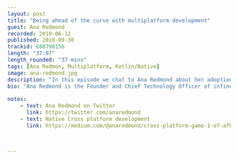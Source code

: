 ```yaml
---
layout: post
title: "Being ahead of the curve with multiplatform development"
guest: Ana Redmond
recorded: 2019-06-12
published: 2019-09-30
trackid: 688798156
length: "37:07"
length_rounded: "37 mins"
tags: [Ana Redmon, Multiplatform, Kotlin/Native]
image: ana-redmond.jpg
description: "In this episode we chat to Ana Redmond about her adoption of Kotlin/Native for multi-platform development very close to the time it was announced. She went fully onboard with the technology and managed to develop and release a successful educational game. Very inspiring story of someone that went from not knowing Kotlin or Swift, to release a product in a short span of time."
bio: "Ana Redmond is the Founder and Chief Technology Officer of infinut, where she designs and develops touch-screen games to teach math concepts to elementary-school children. She builds the cross-platform infrastructure for game screens, architects the data solution, and provides creative direction. She previously taught Android and Java Server programming at the University of Washington, Professional and Continuing Education, and worked professionally as a Software Developer for 15 years"
                                                                                                                                                                                                                                                                                        
notes: 
    - text: Ana Redmond on Twitter
      link: https://twitter.com/anaredmond
    - text: Native Cross platform development
      link: https://medium.com/@anaredmond/cross-platform-game-1-of-afbb8b16c3f7
       
      

---
```

